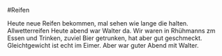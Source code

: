 #Reifen

Heute neue Reifen bekommen, mal sehen wie lange die halten. Allwetterreifen
Heute abend war Walter da. Wir waren in Rhühmanns zm Essen und Trinken, zuviel Bier getrunken, hat aber gut geschmeckt. Gleichtgewicht ist echt im Eimer. Aber war guter Abend mit Walter.